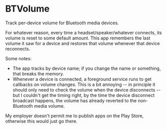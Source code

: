 # BTVolume

Track per-device volume for Bluetooth media devices.

For whatever reason, every time a headset/speaker/whatever connects, its volume is reset to some
default amount. This app remembers the last volume it saw for a device and restores that volume
whenever that device reconnects.

Some notes:
- The app tracks by device name; if you change the name or something, that breaks the memory.
- Whenever a device is connected, a foreground service runs to get callbacks on volume changes.
  This is a bit annoying -- in principle it should only need to check the volume when the device
  disconnects -- but I couldn't get the timing right, by the time the device disconnect broadcast
  happens, the volume has already reverted to the non-Bluetooth media volume.

My employer doesn't permit me to publish apps on the Play Store, otherwise this would just go there.
